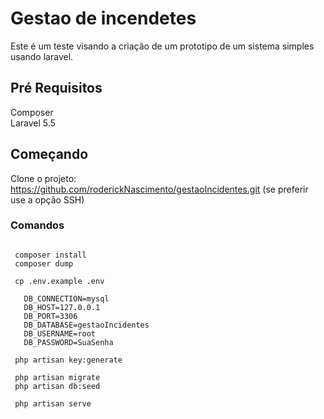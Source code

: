 

# Gestao de incendetes
Este é um teste visando a criação de um prototipo de um sistema simples usando laravel.

## Pré Requisitos
  Composer<br>
  Laravel 5.5
  
## Começando

Clone o projeto:
   https://github.com/roderickNascimento/gestaoIncidentes.git
  (se preferir use a opção SSH)
  
 ### Comandos
  
 ```cd gestaoIncidentes
  
  composer install
  composer dump

  cp .env.example .env
  
    DB_CONNECTION=mysql
    DB_HOST=127.0.0.1
    DB_PORT=3306
    DB_DATABASE=gestaoIncidentes
    DB_USERNAME=root
    DB_PASSWORD=SuaSenha

  php artisan key:generate

  php artisan migrate
  php artisan db:seed
  
  php artisan serve 
